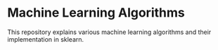 # Machine Learning Algorithms
This repository explains various machine learning algorithms and their implementation in sklearn.
